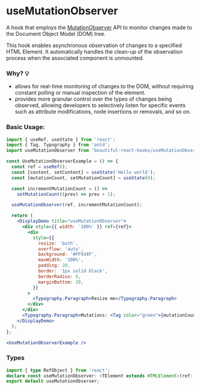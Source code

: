 # useMutationObserver

A hook that employs the [MutationObserver](https://developer.mozilla.org/en-US/docs/Web/API/MutationObserver) API to monitor changes made to
the Document Object Model (DOM) tree.

This hook enables asynchronous observation of changes to a specified HTML Element. It automatically handles the clean-up of the observation
process when the associated component is unmounted.

### Why? 💡

- allows for real-time monitoring of changes to the DOM, without requiring constant polling or manual inspection of the element.
- provides more granular control over the types of changes being observed, allowing developers to selectively listen for specific events
  such as attribute modifications, node insertions or removals, and so on.

### Basic Usage:

```jsx harmony
import { useRef, useState } from 'react';
import { Tag, Typography } from 'antd';
import useMutationObserver from 'beautiful-react-hooks/useMutationObserver';

const UseMutationObserverExample = () => {
  const ref = useRef();
  const [content, setContent] = useState('Hello world');
  const [mutationCount, setMutationCount] = useState(0);

  const incrementMutationCount = () =>
    setMutationCount((prev) => prev + 1);

  useMutationObserver(ref, incrementMutationCount);

  return (
    <DisplayDemo title="useMutationObserver">
      <div style={{ width: '100%' }} ref={ref}>
        <div
          style={{
            resize: 'both',
            overflow: 'auto',
            background: '#FF934F',
            maxWidth: '100%',
            padding: 20,
            border: '1px solid black',
            borderRadius: 6,
            marginBottom: 20,
          }}
        >
          <Typography.Paragraph>Resize me</Typography.Paragraph>
        </div>
      </div>
      <Typography.Paragraph>Mutations: <Tag color="green">{mutationCount}</Tag></Typography.Paragraph>
    </DisplayDemo>
  );
};

<UseMutationObserverExample />
```

<!-- Types -->
### Types
    
```typescript static
import { type RefObject } from 'react';
declare const useMutationObserver: <TElement extends HTMLElement>(ref: RefObject<TElement>, callback: MutationCallback, options?: MutationObserverInit) => void;
export default useMutationObserver;

```
<!-- Types:end -->
